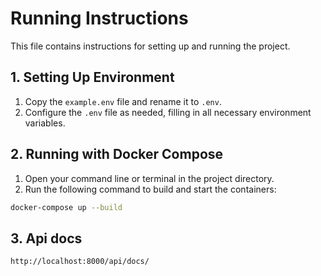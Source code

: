 # Running Instructions

This file contains instructions for setting up and running the project.

## 1. Setting Up Environment

1. Copy the `example.env` file and rename it to `.env`.
2. Configure the `.env` file as needed, filling in all necessary environment variables.

## 2. Running with Docker Compose

1. Open your command line or terminal in the project directory.
2. Run the following command to build and start the containers:

```bash
docker-compose up --build
```

## 3. Api docs

```link
http://localhost:8000/api/docs/
```